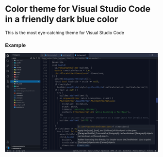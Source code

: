 # Color theme for Visual Studio Code in a friendly dark blue color
This is the most eye-catching theme for Visual Studio Code

### Example

![Example](/pic1.png)

